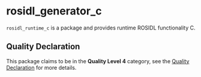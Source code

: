 # rosidl_generator_c

`rosidl_runtime_c` is a package and provides runtime ROSIDL functionality C.

## Quality Declaration

This package claims to be in the **Quality Level 4** category, see the [Quality Declaration](QUALITY_DECLARATION.md) for more details.
